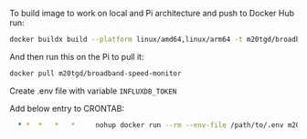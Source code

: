 To build image to work on local and Pi architecture and push to Docker Hub run:

```bash
docker buildx build --platform linux/amd64,linux/arm64 -t m20tgd/broadband-speed-monitor --push .
```

And then run this on the Pi to pull it:

```bash
docker pull m20tgd/broadband-speed-monitor

```

Create .env file with variable `INFLUXDB_TOKEN`



Add below entry to CRONTAB:



```bash
  * *  *   *   *     nohup docker run --rm --env-file /path/to/.env m20tgd/broadband-speed-monitor >> /path/to/log/broadband-speed.txt 2>&1 < /dev/null &
```
